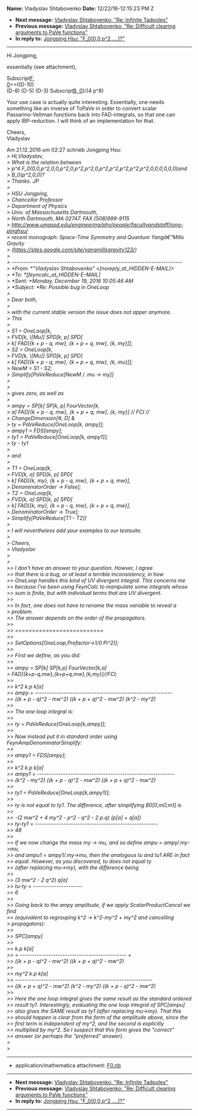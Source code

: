 **Name:** Vladyslav Shtabovenko
**Date:** 12/22/16-12:15:23 PM Z

  - **Next message:** [Vladyslav Shtabovenko: "Re: Infinite
    Tadpoles"](1157.html)
  - **Previous message:** [Vladyslav Shtabovenko: "Re: Difficult
    clearing arguments to PaVe functions"](1155.html)
  - **In reply to:** [Jongping Hsu: "F\_0(0,0,p^2,....)?"](1153.html)

-----

Hi Jongping,  

essentially (see attachment),  

Subscript[F,  
0](0,0,p^2,0,0,p^2,0,p^2,p^2,0,p^2,p^2,p^2,p^2,p^2,0,0,0,0,0,0)==((D-10)  
(D-8) (D-5) (D-3) Subscript[B, 0](p^2,0,0))/(4 p^8)  

Your use case is actually quite interesting. Essentially, one needs  
something like an inverse of ToPaVe in order to convert scalar  
Passarino-Veltman functions back into FAD-integrals, so that one can  
apply IBP-reduction. I will think of an implementation for that.  

Cheers,  
Vladyslav  

Am 21.12.2016 um 02:27 schrieb Jongping Hsu:  
*\> Hi,Vladyslav,*  
*\> What is the relation between*  
*\> p^4
F\_0(0,0,p^2,0,0,p^2,0,p^2,p^2,0,p^2,p^2,p^2,p^2,p^2,0,0,0,0,0,0)and*  
*\> B\_0(p^2,0,0)?*  
*\> Thanks. JP*  
*\>*  
*\> HSU Jongping,*  
*\> Chancellor Professor*  
*\> Department of Physics*  
*\> Univ. of Massachusetts Dartmouth,*  
*\> North Dartmouth, MA 02747. FAX (508)999-9115*  
*\>
<http://www.umassd.edu/engineering/phy/people/facultyandstaff/jong-pinghsu/>*  
*\> recent monograph: Space-Time Symmetry and Quantum Yangâ€“Mills
Gravity*  
*\> (https://sites.google.com/site/yangmillsgravity123/)*  
*\>*  
*\>
------------------------------------------------------------------------*  
*\> \*From: \*"Vladyslav Shtabovenko"
\<[noreply_at_HIDDEN-E-MAIL]\>*  
*\> \*To:
\*[feyncalc_at_HIDDEN-E-MAIL]*  
*\> \*Sent: \*Monday, December 19, 2016 10:05:46 AM*  
*\> \*Subject: \*Re: Possible bug in OneLoop*  
*\>*  
*\> Dear both,*  
*\>*  
*\> with the current stable version the issue does not apper anymore.*  
*\> This*  
*\>*  
*\> S1 = OneLoop[k,*  
*\> FVD[k, \\[Mu]] SPD[k, p] SPD[*  
*\> k] FAD[{k + p - q, mw}, {k + p + q, mw}, {k,
my}]];*  
*\> S2 = OneLoop[k,*  
*\> FVD[k, \\[Mu]] SPD[k, p] SPD[*  
*\> k] FAD[{k + p - q, mw}, {k + p + q, mw}, {k,
mu}]];*  
*\> NewM = S1 - S2;*  
*\> Simplify[PaVeReduce[NewM /. mu -\> my]]*  
*\>*  
*\>*  
*\> gives zero, as well as*  
*\>*  
*\> ampy = SP[k] SP[k, p] FourVector[k,*  
*\> a] FAD[{k + p - q, mw}, {k + p + q, mw}, {k, my}] // FCI
//*  
*\> ChangeDimension[\#, D] &*  
*\> ty = PaVeReduce[OneLoop[k, ampy]];*  
*\> ampy1 = FDS[ampy];*  
*\> ty1 = PaVeReduce[OneLoop[k, ampy1]];*  
*\> ty - ty1*  
*\>*  
*\> and*  
*\>*  
*\> T1 = OneLoop[k,*  
*\> FVD[k, a] SPD[k, p] SPD[*  
*\> k] FAD[{k, my}, {k + p - q, mw}, {k + p + q, mw}],*  
*\> DenominatorOrder -\> False];*  
*\> T2 = OneLoop[k,*  
*\> FVD[k, a] SPD[k, p] SPD[*  
*\> k] FAD[{k, my}, {k + p - q, mw}, {k + p + q, mw}],*  
*\> DenominatorOrder -\> True];*  
*\> Simplify[PaVeReduce[T1 - T2]]*  
*\>*  
*\> I will nevertheless add your examples to our testsuite.*  
*\>*  
*\> Cheers,*  
*\> Vladyslav*  
*\>*  
*\>*  
*\>\> I don't have an answer to your question. Howver, I agree*  
*\>\> that there is a bug, or at least a terrible inconsistency, in
how*  
*\>\> OneLoop handles this kind of UV divergent integral. This concerns
me*  
*\>\> because I've been using FeynCalc to manipulate some integrals
whose*  
*\>\> sum is finite, but with individual terms that are UV divergent.*  
*\>\>*  
*\>\> In fact, one does not have to rename the mass variable to reveal
a*  
*\> problem.*  
*\>\> The answer depends on the order of the propagators.*  
*\>\>*  
*\>\> ==========================*  
*\>\>*  
*\>\> SetOptions[OneLoop,Prefactor-\>1/(I Pi^2)];*  
*\>\>*  
*\>\> First we define, as you did:*  
*\>\>*  
*\>\> ampy = SP[k] SP[k,p] FourVector[k,a]*  
*\> FAD[{k+p-q,mw},{k+p+q,mw},{k,my}]//FCI;*  
*\>\>*  
*\>\> k^2 k.p k[a]*  
*\>\> ampy =
----------------------------------------------------------*  
*\>\> ((k + p - q)^2 - mw^2) ((k + p + q)^2 - mw^2) (k^2 - my^2)*  
*\>\>*  
*\>\> The one loop integral is:*  
*\>\>*  
*\>\> ty = PaVeReduce[OneLoop[k,ampy]];*  
*\>\>*  
*\>\> Now instead put it in standard order using
FeynAmpDenominatorSimplify:*  
*\>\>*  
*\>\> ampy1 = FDS[ampy];*  
*\>\>*  
*\>\> k^2 k.p k[a]*  
*\>\> ampy1 =
----------------------------------------------------------*  
*\>\> (k^2 - my^2) ((k + p - q)^2 - mw^2) ((k + p + q)^2 - mw^2)*  
*\>\>*  
*\>\> ty1 = PaVeReduce[OneLoop[k,ampy1]];*  
*\>\>*  
*\>\> ty is not equal to ty1. The difference, after simplifying
B0[0,m0,m1] is*  
*\>\>*  
*\>\> -(2 mw^2 + 4 my^2 - p^2 - q^2 - 2 p.q) (p[a] +
q[a])*  
*\>\> ty-ty1 = ----------------------------------------------------*  
*\>\> 48*  
*\>\>*  
*\>\> If we now change the mass my -\> mu, and so define ampu =
ampy/.my-\>mu,*  
*\>\> and ampu1 = ampy1/.my-\>mu, then the analogous tu and tu1 ARE in
fact*  
*\>\> equal. However, as you discovered, tu does not equal ty*  
*\>\> (after replacing mu-\>my), with the difference being*  
*\>\>*  
*\>\> (3 mw^2 - 2 q^2) q[a]*  
*\>\> tu-ty = ---------------------*  
*\>\> 6*  
*\>\>*  
*\>\> Going back to the ampy amplitude, if we apply ScalarProductCancel
we find*  
*\>\> (equivalent to regrouping k^2 -\> k^2-my^2 + my^2 and
cancelling*  
*\> propagators):*  
*\>\>*  
*\>\> SPC[ampy]*  
*\>\>*  
*\>\> k.p k[a]*  
*\>\> = --------------------------------------------- +*  
*\>\> ((k + p - q)^2 - mw^2) ((k + p + q)^2 - mw^2)*  
*\>\>*  
*\>\> my^2 k.p k[a]*  
*\>\> ----------------------------------------------------------*  
*\>\> ((k + p + q)^2 - mw^2) (k^2 - my^2) ((k + p - q)^2 - mw^2)*  
*\>\>*  
*\>\> Here the one loop integral gives the same result as the standard
ordered*  
*\>\> result ty1. Interestingly, evaluating the one loop integral of
SPC[ampu]*  
*\>\> also gives the SAME result as ty1 (after replacing mu-\>my). That
this*  
*\>\> should happen is clear from the form of the amplitude above, since
the*  
*\>\> first term is independent of my^2, and the second is explicitly*  
*\>\> multiplied by my^2. So I suspect that this form gives the
"correct"*  
*\>\> answer (or perhaps the "preferred" answer).*  
*\>*  
*\>*  

-----

  - application/mathematica attachment: [F0.nb](att-1156/01-F0.nb)

-----

  - **Next message:** [Vladyslav Shtabovenko: "Re: Infinite
    Tadpoles"](1157.html)
  - **Previous message:** [Vladyslav Shtabovenko: "Re: Difficult
    clearing arguments to PaVe functions"](1155.html)
  - **In reply to:** [Jongping Hsu: "F\_0(0,0,p^2,....)?"](1153.html)

-----

